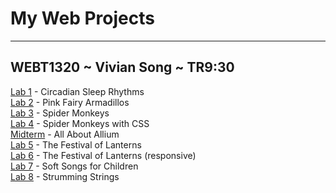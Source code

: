 # My Web Projects # 
--- 
## WEBT1320 ~ Vivian Song ~ TR9:30 ##
<a href="hello_world/index.html" target="_blank">Lab 1</a> - Circadian Sleep Rhythms
<br><a href="lab_2/index.html" target="_blank">Lab 2</a> - Pink Fairy Armadillos
<br><a href="lab_3/index.html" target="_blank">Lab 3</a> - Spider Monkeys
<br><a href="lab_4/index.html" target="_blank">Lab 4</a> - Spider Monkeys with CSS
<br><a href="mid-term/index.html" target="_blank">Midterm</a> - All About Allium
<br><a href="lab_5/index.html" target="_blank">Lab 5</a> - The Festival of Lanterns
<br><a href="lab_6/index.html" target="_blank">Lab 6</a> - The Festival of Lanterns (responsive)
<br><a href="lab_7/index.html" target="_blank">Lab 7</a> - Soft Songs for Children
<br><a href="lab_8/index.html" target="_blank">Lab 8</a> - Strumming Strings